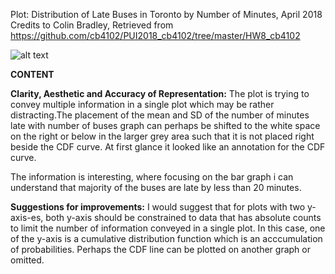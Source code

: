 Plot: Distribution of Late Buses in Toronto by Number of Minutes, April 2018<br>
Credits to Colin Bradley, Retrieved from https://github.com/cb4102/PUI2018_cb4102/tree/master/HW8_cb4102

![alt text](https://github.com/Klo-e/PUI2018_kyn227/blob/master/HW9_kyn227/Latebuses_toronto.png)


**CONTENT**

**Clarity, Aesthetic and Accuracy of Representation:** 
The plot is trying to convey multiple information in a single plot which may be rather distracting.The placement of the mean and SD of the number of minutes late with number of buses graph can perhaps be shifted to the white space on the right or below in the larger grey area such that it is not placed right beside the CDF curve. At first glance it looked like an annotation for the CDF curve.  

The information is interesting, where focusing on the bar graph i can understand that majority of the buses are late by less than 20 minutes. 

**Suggestions for improvements:**
I would suggest that for plots with two y-axis-es, both y-axis should be constrained to data that has absolute counts to limit the number of information conveyed in a single plot. In this case, one of the y-axis is a cumulative distribution function which is an acccumulation of probabilities. Perhaps the CDF line can be plotted on another graph or omitted. 
